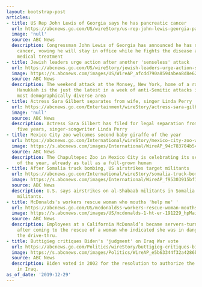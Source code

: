 ```yaml
---
layout: bootstrap-post
articles:
- title: US Rep John Lewis of Georgia says he has pancreatic cancer
  url: https://abcnews.go.com/US/wireStory/us-rep-john-lewis-georgia-pancreatic-cancer-67973488
  image: 'null'
  source: ABC News
  description: Congressman John Lewis of Georgia has announced he has stage IV pancreatic
    cancer, vowing he will stay in office while he fights the disease and undergoes
    medical treatment
- title: Jewish leaders urge action after another 'senseless' attack
  url: https://abcnews.go.com/US/wireStory/jewish-leaders-urge-action-senseless-attack-67973311
  image: https://s.abcnews.com/images/US/WireAP_afcdd790a8594abea8d8e62318db7032_16x9_992.jpg
  source: ABC News
  description: The weekend attack at the Monsey, New York, home of a rabbi celebrating
    Hanukkah is the just the latest in a week of anti-Semitic attacks in the nation’s
    most demographically diverse area
- title: Actress Sara Gilbert separates from wife, singer Linda Perry
  url: https://abcnews.go.com/Entertainment/wireStory/actress-sara-gilbert-separates-wife-singer-linda-perry-67973310
  image: 'null'
  source: ABC News
  description: Actress Sara Gilbert has filed for legal separation from her wife of
    five years, singer-songwriter Linda Perry
- title: Mexico City zoo welcomes second baby giraffe of the year
  url: https://abcnews.go.com/International/wireStory/mexico-city-zoo-welcomes-baby-giraffe-year-67973276
  image: https://s.abcnews.com/images/International/WireAP_94c783704b544963b3edfe24c3f857dd_16x9_992.jpg
  source: ABC News
  description: The Chapultepec Zoo in Mexico City is celebrating its second baby giraffe
    of the year, already as tall as a full-grown human
- title: After Somalia truck bombing, US airstrikes target militants
  url: https://abcnews.go.com/International/wireStory/somalia-truck-bombing-us-airstrikes-target-militants-67973004
  image: https://s.abcnews.com/images/International/WireAP_f95303915bf14cf2aa56d1e389009b09_16x9_992.jpg
  source: ABC News
  description: U.S. says airstrikes on al-Shabaab militants in Somalia killed four
    militants.
- title: McDonalds's workers rescue woman who mouths 'help me' '
  url: https://abcnews.go.com/US/mcdonaldss-workers-rescue-woman-mouths/story?id=67970722
  image: https://s.abcnews.com/images/US/mcdonalds-1-ht-er-191229_hpMain_16x9_992.jpg
  source: ABC News
  description: Employees at a California McDonald’s became servers-turned-saviors
    after coming to the rescue of a woman who indicated she was in danger while at
    the drive-thru.
- title: Buttigieg critiques Biden's 'judgment' on Iraq War vote
  url: https://abcnews.go.com/Politics/wireStory/buttigieg-critiques-bidens-judgment-iraq-war-vote-67970848
  image: https://s.abcnews.com/images/Politics/WireAP_e5b63344f32a4286b1ac038969484ee3_16x9_992.jpg
  source: ABC News
  description: Biden voted in 2002 for the resolution to authorize the use of force
    in Iraq.
as_of_date: '2019-12-29'
---
```


